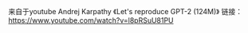 来自于youtube Andrej Karpathy 《Let's reproduce GPT-2 (124M)》
链接：https://www.youtube.com/watch?v=l8pRSuU81PU
